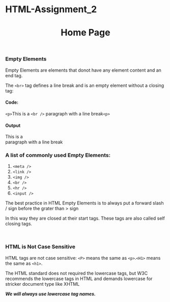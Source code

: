 # HTML-Assignment_2

<!DOCTYPE html>
<html lang="en">
  <head>
    <meta charset="UTF-8" />
    <meta http-equiv="X-UA-Compatible" content="IE=edge" />
    <meta name="viewport" content="width=device-width, initial-scale=1.0" />
  </head>
  <body>
    <header>
      <h1>Home Page</h1>
    </header>
    <main>
      <h3>Empty Elements</h3>
      <p>
        Empty Elements are elements that donot have any element content and an
        end tag.
      </p>
      <p>
        The <code>&lt;br&gt;</code> tag defines a line break and is an empty
        element without a closing tag:
      </p>
      <h4>Code:</h4>
      <!-- <center> -->
      <p>
        <code>&lt;p&gt;</code>This is a <code>&lt;br /&gt;</code> paragraph with
        a line break<code>&lt;p&gt;</code>
      </p>
      <!-- </center> -->
      <h4>Output</h4>
      <p>This is a <br />paragraph with a line break</p>
      <h3>A list of commonly used Empty Elements:</h3>
      <ol>
        <li><code>&lt;meta /&gt;</code></li>
        <li><code>&lt;link /&gt;</code></li>
        <li><code>&lt;img /&gt;</code></li>
        <li><code>&lt;br /&gt;</code></li>
        <li><code>&lt;hr /&gt;</code></li>
        <li><code>&lt;input /&gt;</code></li>
      </ol>
      <p>
        The best practice in HTML Empty Elements is to always put a forward
        slash / sign before the grater than > sign
      </p>
      <p>
        In this way they are closed at their start tags. These tags are also
        called self closing tags.
      </p>
      <br />
      <h3>HTML is Not Case Sensitive</h3>
      <p>
        HTML tags are not case sensitive: <code>&lt;P&gt;</code> means the same
        as <code>&lt;p&gt;</code>.<code>&lt;H1&gt;</code> means the same as
        <code>&lt;h1&gt;</code>.
      </p>
      <p>
        The HTML standard does not required the lowercase tags, but W3C
        recommends the lowercase tags in HTML and demands lowercase for stricker
        document type like XHTML
      </p>
      <p>
        <b><i>We will always use lowercase tag names.</i></b>
      </p>
    </main>
    <br />
    <footer>
      <center>
<!--         <b><a href="page2.html">Next Page</a></b> -->
      </center>
    </footer>
  </body>
</html>
